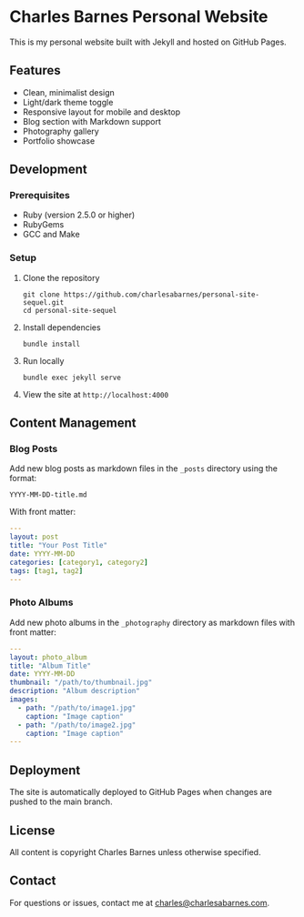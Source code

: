 # Charles Barnes Personal Website

This is my personal website built with Jekyll and hosted on GitHub Pages.

## Features

- Clean, minimalist design 
- Light/dark theme toggle
- Responsive layout for mobile and desktop
- Blog section with Markdown support
- Photography gallery
- Portfolio showcase

## Development

### Prerequisites

- Ruby (version 2.5.0 or higher)
- RubyGems
- GCC and Make

### Setup

1. Clone the repository
   ```
   git clone https://github.com/charlesabarnes/personal-site-sequel.git
   cd personal-site-sequel
   ```

2. Install dependencies
   ```
   bundle install
   ```

3. Run locally
   ```
   bundle exec jekyll serve
   ```

4. View the site at `http://localhost:4000`

## Content Management

### Blog Posts

Add new blog posts as markdown files in the `_posts` directory using the format:
```
YYYY-MM-DD-title.md
```

With front matter:
```yaml
---
layout: post
title: "Your Post Title"
date: YYYY-MM-DD
categories: [category1, category2]
tags: [tag1, tag2]
---
```

### Photo Albums

Add new photo albums in the `_photography` directory as markdown files with front matter:

```yaml
---
layout: photo_album
title: "Album Title"
date: YYYY-MM-DD
thumbnail: "/path/to/thumbnail.jpg"
description: "Album description"
images:
  - path: "/path/to/image1.jpg"
    caption: "Image caption"
  - path: "/path/to/image2.jpg"
    caption: "Image caption"
---
```

## Deployment

The site is automatically deployed to GitHub Pages when changes are pushed to the main branch.

## License

All content is copyright Charles Barnes unless otherwise specified.

## Contact

For questions or issues, contact me at [charles@charlesabarnes.com](mailto:charles@charlesabarnes.com).